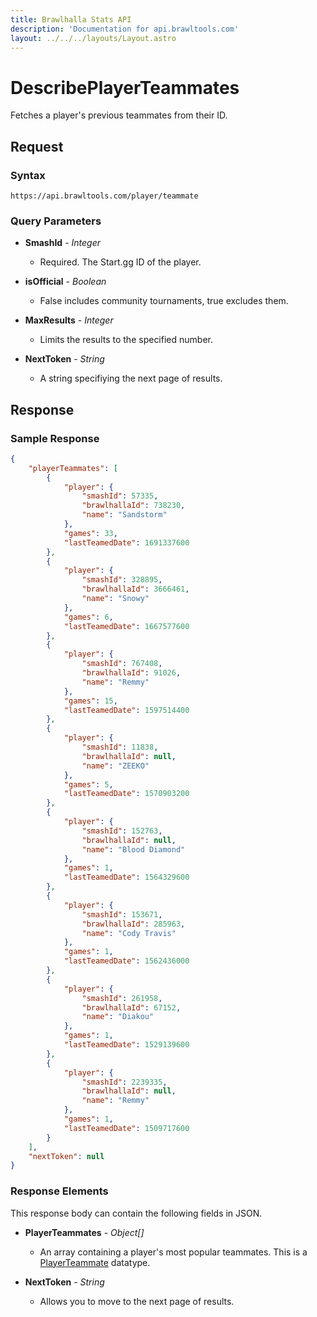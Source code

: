 ```yaml
---
title: Brawlhalla Stats API
description: 'Documentation for api.brawltools.com'
layout: ../../../layouts/Layout.astro
---
```


# DescribePlayerTeammates

Fetches a player's previous teammates from their ID.

## Request

### Syntax

```https://api.brawltools.com/player/teammate```

### Query Parameters

- **SmashId** - *Integer*
    - Required. The Start.gg ID of the player.

- **isOfficial** - *Boolean*
    - False includes community tournaments, true excludes them.

- **MaxResults** - *Integer*
    - Limits the results to the specified number.

- **NextToken** - *String*
    - A string specifiying the next page of results.

## Response

### Sample Response

```json
{
    "playerTeammates": [
        {
            "player": {
                "smashId": 57335,
                "brawlhallaId": 738230,
                "name": "Sandstorm"
            },
            "games": 33,
            "lastTeamedDate": 1691337600
        },
        {
            "player": {
                "smashId": 328895,
                "brawlhallaId": 3666461,
                "name": "Snowy"
            },
            "games": 6,
            "lastTeamedDate": 1667577600
        },
        {
            "player": {
                "smashId": 767408,
                "brawlhallaId": 91026,
                "name": "Remmy"
            },
            "games": 15,
            "lastTeamedDate": 1597514400
        },
        {
            "player": {
                "smashId": 11838,
                "brawlhallaId": null,
                "name": "ZEEKO"
            },
            "games": 5,
            "lastTeamedDate": 1570903200
        },
        {
            "player": {
                "smashId": 152763,
                "brawlhallaId": null,
                "name": "Blood Diamond"
            },
            "games": 1,
            "lastTeamedDate": 1564329600
        },
        {
            "player": {
                "smashId": 153671,
                "brawlhallaId": 285963,
                "name": "Cody Travis"
            },
            "games": 1,
            "lastTeamedDate": 1562436000
        },
        {
            "player": {
                "smashId": 261958,
                "brawlhallaId": 67152,
                "name": "Diakou"
            },
            "games": 1,
            "lastTeamedDate": 1529139600
        },
        {
            "player": {
                "smashId": 2239335,
                "brawlhallaId": null,
                "name": "Remmy"
            },
            "games": 1,
            "lastTeamedDate": 1509717600
        }
    ],
    "nextToken": null
}
```

### Response Elements

This response body can contain the following fields in JSON.

- **PlayerTeammates** - *Object[]*
    - An array containing a player's most popular teammates. This is a <a href="../../datatypes/playerteammate">PlayerTeammate</a> datatype.

- **NextToken** - *String*
    - Allows you to move to the next page of results.
